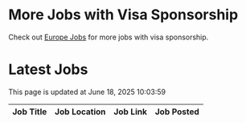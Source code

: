 # More Jobs with Visa Sponsorship

Check out [Europe Jobs](https://github.com/sureshparimi/europejobs#latest-jobs) for more jobs with visa sponsorship.

# Latest Jobs

This page is updated at June 18, 2025 10:03:59

| Job Title | Job Location | Job Link | Job Posted |
| --- | --- | --- | --- |
